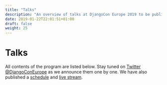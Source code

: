 ```yaml
---
title: "Talks"
description: "An overview of talks at DjangoCon Europe 2019 to be published one-by-one until mid-March."
date: 2019-01-22T22:01:51+01:00
draft: false
weight: 25
---
```


# Talks

All contents of the program are listed below. Stay tuned on [Twitter @DjangoConEurope](https://twitter.com/djangoconeurope)
as we announce them one by one. We have also published a [schedule](/schedule/) and [live stream](/live/).
